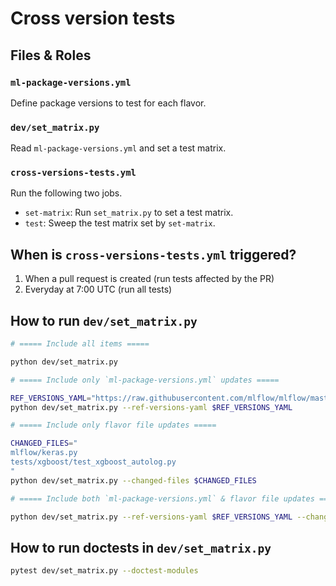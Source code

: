 # Cross version tests

## Files & Roles

### `ml-package-versions.yml`

Define package versions to test for each flavor.

### `dev/set_matrix.py`

Read `ml-package-versions.yml` and set a test matrix.

### `cross-versions-tests.yml`

Run the following two jobs.

- `set-matrix`: Run `set_matrix.py` to set a test matrix.
- `test`: Sweep the test matrix set by `set-matrix`.

## When is `cross-versions-tests.yml` triggered?

1. When a pull request is created (run tests affected by the PR)
2. Everyday at 7:00 UTC (run all tests)

## How to run `dev/set_matrix.py`

```sh
# ===== Include all items =====

python dev/set_matrix.py

# ===== Include only `ml-package-versions.yml` updates =====

REF_VERSIONS_YAML="https://raw.githubusercontent.com/mlflow/mlflow/master/ml-package-versions.yml"
python dev/set_matrix.py --ref-versions-yaml $REF_VERSIONS_YAML

# ===== Include only flavor file updates =====

CHANGED_FILES="
mlflow/keras.py
tests/xgboost/test_xgboost_autolog.py
"
python dev/set_matrix.py --changed-files $CHANGED_FILES

# ===== Include both `ml-package-versions.yml` & flavor file updates =====

python dev/set_matrix.py --ref-versions-yaml $REF_VERSIONS_YAML --changed-files $CHANGED_FILES
```

## How to run doctests in `dev/set_matrix.py`

```sh
pytest dev/set_matrix.py --doctest-modules
```
